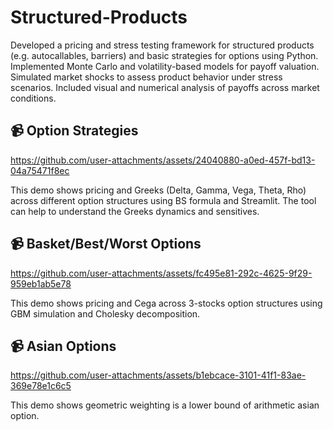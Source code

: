 # Structured-Products
Developed a pricing and stress testing framework for structured products (e.g. autocallables, barriers) and basic strategies for options using Python. Implemented Monte Carlo and volatility-based models for payoff valuation. Simulated market shocks to assess product behavior under stress scenarios. Included visual and numerical analysis of payoffs across market conditions.

## 📹 Option Strategies

https://github.com/user-attachments/assets/24040880-a0ed-457f-bd13-04a75471f8ec

This demo shows pricing and Greeks (Delta, Gamma, Vega, Theta, Rho) across different option structures using BS formula and Streamlit. The tool can help to understand the Greeks dynamics and sensitives. 

## 📹 Basket/Best/Worst Options
https://github.com/user-attachments/assets/fc495e81-292c-4625-9f29-959eb1ab5e78

This demo shows pricing and Cega across 3-stocks option structures using GBM simulation and Cholesky decomposition.

## 📹 Asian Options
https://github.com/user-attachments/assets/b1ebcace-3101-41f1-83ae-369e78e1c6c5

This demo shows geometric weighting is a lower bound of arithmetic asian option.

